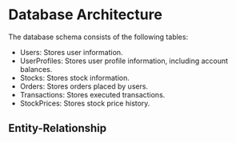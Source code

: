 # Database Architecture

The database schema consists of the following tables:

- Users: Stores user information.
- UserProfiles: Stores user profile information, including account balances.
- Stocks: Stores stock information.
- Orders: Stores orders placed by users.
- Transactions: Stores executed transactions.
- StockPrices: Stores stock price history.

## Entity-Relationship
